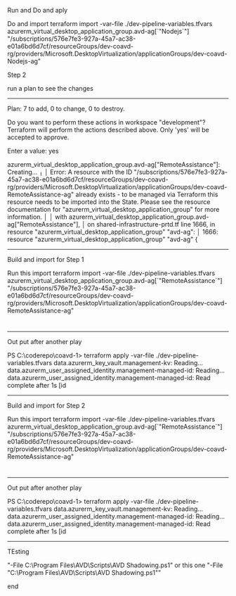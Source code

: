 

Run and Do and aply

Do and import 
terraform import -var-file ./dev-pipeline-variables.tfvars azurerm_virtual_desktop_application_group.avd-ag[\`"Nodejs\`"] "/subscriptions/576e7fe3-927a-45a7-ac38-e01a6bd6d7cf/resourceGroups/dev-coavd-rg/providers/Microsoft.DesktopVirtualization/applicationGroups/dev-coavd-Nodejs-ag"

Step 2

run a plan to see the changes

******************************************************************************************************************************

Plan: 7 to add, 0 to change, 0 to destroy.

Do you want to perform these actions in workspace "development"?
  Terraform will perform the actions described above.
  Only 'yes' will be accepted to approve.

  Enter a value: yes

azurerm_virtual_desktop_application_group.avd-ag["RemoteAssistance"]: Creating...
╷
│ Error: A resource with the ID "/subscriptions/576e7fe3-927a-45a7-ac38-e01a6bd6d7cf/resourceGroups/dev-coavd-rg/providers/Microsoft.DesktopVirtualization/applicationGroups/dev-coavd-RemoteAssistance-ag" already exists - to be managed via Terraform this resource needs to be imported into the State. Please see the resource documentation for "azurerm_virtual_desktop_application_group" for more information.
│
│   with azurerm_virtual_desktop_application_group.avd-ag["RemoteAssistance"],
│   on shared-infrastructure-prtd.tf line 1666, in resource "azurerm_virtual_desktop_application_group" "avd-ag":
│ 1666: resource "azurerm_virtual_desktop_application_group" "avd-ag" {

******************************************************************************************************************************

Build and import  for Step 1

Run this import
terraform import -var-file ./dev-pipeline-variables.tfvars azurerm_virtual_desktop_application_group.avd-ag[\`"RemoteAssistance\`"] "/subscriptions/576e7fe3-927a-45a7-ac38-e01a6bd6d7cf/resourceGroups/dev-coavd-rg/providers/Microsoft.DesktopVirtualization/applicationGroups/dev-coavd-RemoteAssistance-ag"

#
******************************************************************************************************************************
Out put after another play 

PS C:\coderepo\coavd-1> terraform apply -var-file ./dev-pipeline-variables.tfvars
data.azurerm_key_vault.management-kv: Reading...
data.azurerm_user_assigned_identity.management-managed-id: Reading...
data.azurerm_user_assigned_identity.management-managed-id: Read complete after 1s [id

******************************************************************************************************************************

Build and import  for Step 2

Run this import
terraform import -var-file ./dev-pipeline-variables.tfvars azurerm_virtual_desktop_application_group.avd-ag[\`"RemoteAssistance\`"] "/subscriptions/576e7fe3-927a-45a7-ac38-e01a6bd6d7cf/resourceGroups/dev-coavd-rg/providers/Microsoft.DesktopVirtualization/applicationGroups/dev-coavd-RemoteAssistance-ag"

#
******************************************************************************************************************************
Out put after another play 

PS C:\coderepo\coavd-1> terraform apply -var-file ./dev-pipeline-variables.tfvars
data.azurerm_key_vault.management-kv: Reading...
data.azurerm_user_assigned_identity.management-managed-id: Reading...
data.azurerm_user_assigned_identity.management-managed-id: Read complete after 1s [id

******************************************************************************************************************************

TEsting 

"-File C:\\Program Files\\AVD\\Scripts\\AVD Shadowing.ps1"
or this one
"-File \"C:\\Program Files\\AVD\\Scripts\\AVD Shadowing.ps1\""







end
